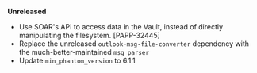 **Unreleased**
* Use SOAR's API to access data in the Vault, instead of directly manipulating the filesystem. [PAPP-32445]
* Replace the unreleased `outlook-msg-file-converter` dependency with the much-better-maintained `msg_parser`
* Update `min_phantom_version` to 6.1.1
